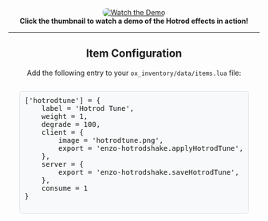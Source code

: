 <div align="center">
  <a href="https://youtu.be/wtPJxlNjCBE">
    <img src="https://img.youtube.com/vi/wtPJxlNjCBE/0.jpg" alt="Watch the Demo" style="max-width: 80%; border-radius: 8px;" />
  </a>
  <br />
  <strong>Click the thumbnail to watch a demo of the Hotrod effects in action!</strong>
</div>

---

<div align="center">
  <h2><strong>Item Configuration</strong></h2>
  <p>
    Add the following entry to your <code>ox_inventory/data/items.lua</code> file:
  </p>

  <pre style="display: inline-block; text-align: left; padding: 10px; background-color: #f8f9fa; border: 1px solid #dee2e6; border-radius: 5px; max-width: 600px; white-space: pre-wrap;">
['hotrodtune'] = {
    label = 'Hotrod Tune',
    weight = 1,
    degrade = 100,
    client = {
        image = 'hotrodtune.png',
        export = 'enzo-hotrodshake.applyHotrodTune',
    },
    server = {
        export = 'enzo-hotrodshake.saveHotrodTune',
    },
    consume = 1
}
  </pre>
</div>
